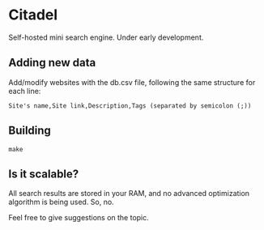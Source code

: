 # Citadel
Self-hosted mini search engine. Under early development.

## Adding new data
Add/modify websites with the db.csv file,
following the same structure for each line:

`Site's name,Site link,Description,Tags (separated by semicolon (;))`

## Building
```ksh
make
```

## Is it scalable?
All search results are stored in your RAM,
and no advanced optimization algorithm is being used.
So, no.

Feel free to give suggestions on the topic.
